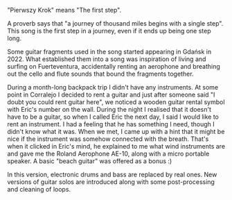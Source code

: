 "Pierwszy Krok" means "The first step".

A proverb says that "a journey of thousand miles begins with a single step". This song is the first step in a journey, even if it ends up being one step long.

Some guitar fragments used in the song started appearing in Gdańsk in 2022. What established them into a song was inspiration of living and surfing on Fuerteventura, accidentally renting an aerophone and breathing out the cello and flute sounds that bound the fragments together.

During a month-long backpack trip I didn't have any instruments. At some point in Corralejo I decided to rent a guitar and just after someone said "I doubt you could rent guitar here", we noticed a wooden guitar rental symbol with Eric's number on the wall. During the night I realised that it doesn't have to be a guitar, so when I called Eric the next day, I said I would like to rent an instrument. I had a feeling that he has something I need, though I didn't know what it was. When we met, I came up with a hint that it might be nice if the instrument was somehow connected with the breath. That's when it clicked in Eric's mind, he explained to me what wind instruments are and gave me the Roland Aerophone AE-10, along with a micro portable speaker. A basic "beach guitar" was offered as a bonus :)

In this version, electronic drums and bass are replaced by real ones. New versions of guitar solos are introduced along with some post-processing and cleaning of loops.
